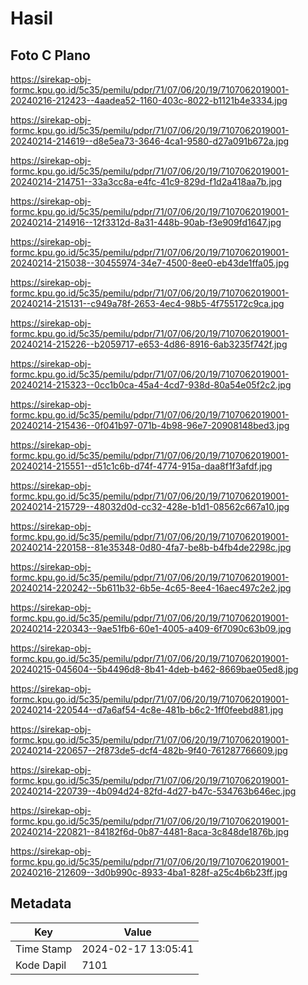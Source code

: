 # Hasil

## Foto C Plano

https://sirekap-obj-formc.kpu.go.id/5c35/pemilu/pdpr/71/07/06/20/19/7107062019001-20240216-212423--4aadea52-1160-403c-8022-b1121b4e3334.jpg

https://sirekap-obj-formc.kpu.go.id/5c35/pemilu/pdpr/71/07/06/20/19/7107062019001-20240214-214619--d8e5ea73-3646-4ca1-9580-d27a091b672a.jpg

https://sirekap-obj-formc.kpu.go.id/5c35/pemilu/pdpr/71/07/06/20/19/7107062019001-20240214-214751--33a3cc8a-e4fc-41c9-829d-f1d2a418aa7b.jpg

https://sirekap-obj-formc.kpu.go.id/5c35/pemilu/pdpr/71/07/06/20/19/7107062019001-20240214-214916--12f3312d-8a31-448b-90ab-f3e909fd1647.jpg

https://sirekap-obj-formc.kpu.go.id/5c35/pemilu/pdpr/71/07/06/20/19/7107062019001-20240214-215038--30455974-34e7-4500-8ee0-eb43de1ffa05.jpg

https://sirekap-obj-formc.kpu.go.id/5c35/pemilu/pdpr/71/07/06/20/19/7107062019001-20240214-215131--c949a78f-2653-4ec4-98b5-4f755172c9ca.jpg

https://sirekap-obj-formc.kpu.go.id/5c35/pemilu/pdpr/71/07/06/20/19/7107062019001-20240214-215226--b2059717-e653-4d86-8916-6ab3235f742f.jpg

https://sirekap-obj-formc.kpu.go.id/5c35/pemilu/pdpr/71/07/06/20/19/7107062019001-20240214-215323--0cc1b0ca-45a4-4cd7-938d-80a54e05f2c2.jpg

https://sirekap-obj-formc.kpu.go.id/5c35/pemilu/pdpr/71/07/06/20/19/7107062019001-20240214-215436--0f041b97-071b-4b98-96e7-20908148bed3.jpg

https://sirekap-obj-formc.kpu.go.id/5c35/pemilu/pdpr/71/07/06/20/19/7107062019001-20240214-215551--d51c1c6b-d74f-4774-915a-daa8f1f3afdf.jpg

https://sirekap-obj-formc.kpu.go.id/5c35/pemilu/pdpr/71/07/06/20/19/7107062019001-20240214-215729--48032d0d-cc32-428e-b1d1-08562c667a10.jpg

https://sirekap-obj-formc.kpu.go.id/5c35/pemilu/pdpr/71/07/06/20/19/7107062019001-20240214-220158--81e35348-0d80-4fa7-be8b-b4fb4de2298c.jpg

https://sirekap-obj-formc.kpu.go.id/5c35/pemilu/pdpr/71/07/06/20/19/7107062019001-20240214-220242--5b611b32-6b5e-4c65-8ee4-16aec497c2e2.jpg

https://sirekap-obj-formc.kpu.go.id/5c35/pemilu/pdpr/71/07/06/20/19/7107062019001-20240214-220343--9ae51fb6-60e1-4005-a409-6f7090c63b09.jpg

https://sirekap-obj-formc.kpu.go.id/5c35/pemilu/pdpr/71/07/06/20/19/7107062019001-20240215-045604--5b4496d8-8b41-4deb-b462-8669bae05ed8.jpg

https://sirekap-obj-formc.kpu.go.id/5c35/pemilu/pdpr/71/07/06/20/19/7107062019001-20240214-220544--d7a6af54-4c8e-481b-b6c2-1ff0feebd881.jpg

https://sirekap-obj-formc.kpu.go.id/5c35/pemilu/pdpr/71/07/06/20/19/7107062019001-20240214-220657--2f873de5-dcf4-482b-9f40-761287766609.jpg

https://sirekap-obj-formc.kpu.go.id/5c35/pemilu/pdpr/71/07/06/20/19/7107062019001-20240214-220739--4b094d24-82fd-4d27-b47c-534763b646ec.jpg

https://sirekap-obj-formc.kpu.go.id/5c35/pemilu/pdpr/71/07/06/20/19/7107062019001-20240214-220821--84182f6d-0b87-4481-8aca-3c848de1876b.jpg

https://sirekap-obj-formc.kpu.go.id/5c35/pemilu/pdpr/71/07/06/20/19/7107062019001-20240216-212609--3d0b990c-8933-4ba1-828f-a25c4b6b23ff.jpg


## Metadata

| Key        | Value               |
| ---------- | ------------------- |
| Time Stamp | 2024-02-17 13:05:41 |
| Kode Dapil | 7101                |




